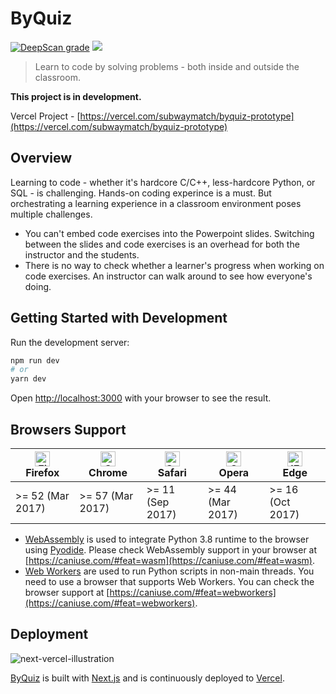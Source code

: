 # ByQuiz
<a href="https://deepscan.io/dashboard#view=project&tid=10181&pid=12879&bid=206032"><img src="https://deepscan.io/api/teams/10181/projects/12879/branches/206032/badge/grade.svg" alt="DeepScan grade"></a>
<a href="https://www.codacy.com/manual/subwaymatch/byquiz-prototype?utm_source=github.com&amp;utm_medium=referral&amp;utm_content=subwaymatch/byquiz-prototype&amp;utm_campaign=Badge_Grade"><img src="https://app.codacy.com/project/badge/Grade/f44c518a3b884f5b9a4c917206ad116d"/></a>

<blockquote>Learn to code by solving problems - both inside and outside the classroom.</blockquote>

**This project is in development.**

Vercel Project - [https://vercel.com/subwaymatch/byquiz-prototype](https://vercel.com/subwaymatch/byquiz-prototype)

## Overview

Learning to code - whether it's hardcore C/C++, less-hardcore Python, or SQL - is challenging. Hands-on coding experince is a must. But orchestrating a learning experience in a classroom environment poses multiple challenges. 

- You can't embed code exercises into the Powerpoint slides. Switching between the slides and code exercises is an overhead for both the instructor and the students.
- There is no way to check whether a learner's progress when working on code exercises. An instructor can walk around to see how everyone's doing.


## Getting Started with Development

Run the development server:

```bash
npm run dev
# or
yarn dev
```

Open [http://localhost:3000](http://localhost:3000) with your browser to see the result.


## Browsers Support

| [<img src="https://raw.githubusercontent.com/alrra/browser-logos/master/src/firefox/firefox_48x48.png" alt="Firefox" width="24px" height="24px" />](http://godban.github.io/browsers-support-badges/)<br/>Firefox | [<img src="https://raw.githubusercontent.com/alrra/browser-logos/master/src/chrome/chrome_48x48.png" alt="Chrome" width="24px" height="24px" />](http://godban.github.io/browsers-support-badges/)<br/>Chrome | [<img src="https://raw.githubusercontent.com/alrra/browser-logos/master/src/safari/safari_48x48.png" alt="Safari" width="24px" height="24px" />](http://godban.github.io/browsers-support-badges/)<br/>Safari | [<img src="https://raw.githubusercontent.com/alrra/browser-logos/master/src/opera/opera_48x48.png" alt="Opera" width="24px" height="24px" />](http://godban.github.io/browsers-support-badges/)<br/>Opera | [<img src="https://raw.githubusercontent.com/alrra/browser-logos/master/src/edge/edge_48x48.png" alt="IE / Edge" width="24px" height="24px" />](http://godban.github.io/browsers-support-badges/)<br/>Edge |
| ----------------------------------------------------------------------------------------------------------------------------------------------------------------------------------------------------------------- | ------------------------------------------------------------------------------------------------------------------------------------------------------------------------------------------------------------- | ------------------------------------------------------------------------------------------------------------------------------------------------------------------------------------------------------------- | --------------------------------------------------------------------------------------------------------------------------------------------------------------------------------------------------------- | ---------------------------------------------------------------------------------------------------------------------------------------------------------------------------------------------------------- |
| >= 52 (Mar 2017)                                                                                                                                                                                                  | >= 57 (Mar 2017)                                                                                                                                                                                              | >= 11 (Sep 2017)                                                                                                                                                                                              | >= 44 (Mar 2017)                                                                                                                                                                                          | >= 16 (Oct 2017)                                                                                                                                                                                           |

- [WebAssembly](https://webassembly.org/) is used to integrate Python 3.8 runtime to the browser using [Pyodide](https://github.com/iodide-project/pyodide). Please check WebAssembly support in your browser at [https://caniuse.com/#feat=wasm](https://caniuse.com/#feat=wasm).
- [Web Workers](https://developer.mozilla.org/en-US/docs/Web/API/Web_Workers_API/Using_web_workers) are used to run Python scripts in non-main threads. You need to use a browser that supports Web Workers. You can check the browser support at [https://caniuse.com/#feat=webworkers](https://caniuse.com/#feat=webworkers).

## Deployment

![next-vercel-illustration](https://user-images.githubusercontent.com/1064036/89702608-860a2900-d908-11ea-83ad-aa228b4322ae.jpg)

[ByQuiz](https://byquiz.com) is built with [Next.js](https://nextjs.org/) and is continuously deployed to [Vercel](https://vercel.com/).
